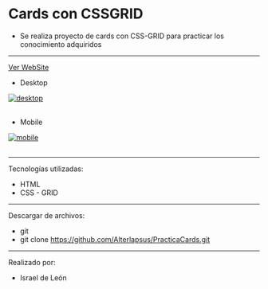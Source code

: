 # Cards con CSSGRID
- Se realiza proyecto de cards con CSS-GRID para practicar los conocimiento adquiridos

---
<a href="https://cardspractica.netlify.app/">Ver WebSite</a>

- Desktop

<a href="https://postimg.cc/14gQt2GK" target="_blank"><img src="https://i.postimg.cc/SQdNZpjH/desktop.png" alt="desktop"/></a><br/><br/>



- Mobile

<a href="https://postimages.org/" target="_blank"><img src="https://i.postimg.cc/vHm8kSVT/mobile.png" alt="mobile"/></a><br/><br/>


---

Tecnologías utilizadas:

- HTML 
- CSS - GRID

---


Descargar de archivos: 

- git 
- git clone https://github.com/Alterlapsus/PracticaCards.git

---

Realizado por: 

- Israel de León 


